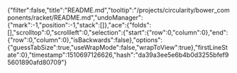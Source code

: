 {"filter":false,"title":"README.md","tooltip":"/projects/circularity/bower_components/racket/README.md","undoManager":{"mark":-1,"position":-1,"stack":[]},"ace":{"folds":[],"scrolltop":0,"scrollleft":0,"selection":{"start":{"row":0,"column":0},"end":{"row":0,"column":0},"isBackwards":false},"options":{"guessTabSize":true,"useWrapMode":false,"wrapToView":true},"firstLineState":0},"timestamp":1510697126626,"hash":"da39a3ee5e6b4b0d3255bfef95601890afd80709"}